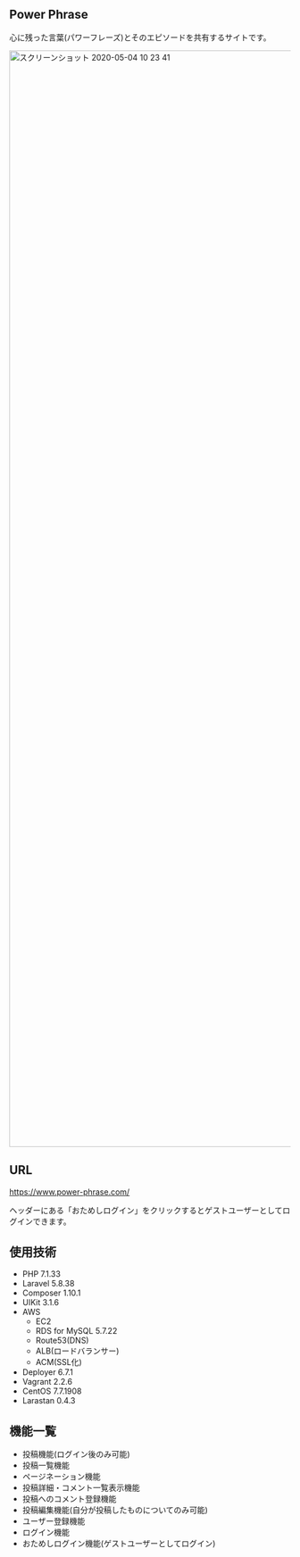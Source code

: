 ## Power Phrase

心に残った言葉(パワーフレーズ)とそのエピソードを共有するサイトです。  

<img width="1965" alt="スクリーンショット 2020-05-04 10 23 41" src="https://user-images.githubusercontent.com/61341861/80930901-78b53e00-8df1-11ea-8872-fcded95ca332.png">

## URL

https://www.power-phrase.com/

ヘッダーにある「おためしログイン」をクリックするとゲストユーザーとしてログインできます。

## 使用技術

- PHP 7.1.33
- Laravel 5.8.38
- Composer 1.10.1
- UIKit 3.1.6
- AWS
    - EC2
    - RDS for MySQL 5.7.22
    - Route53(DNS)
    - ALB(ロードバランサー)
    - ACM(SSL化)
- Deployer 6.7.1
- Vagrant 2.2.6
- CentOS 7.7.1908
- Larastan 0.4.3

## 機能一覧

- 投稿機能(ログイン後のみ可能)
- 投稿一覧機能
- ページネーション機能
- 投稿詳細・コメント一覧表示機能
- 投稿へのコメント登録機能
- 投稿編集機能(自分が投稿したものについてのみ可能)
- ユーザー登録機能
- ログイン機能
- おためしログイン機能(ゲストユーザーとしてログイン)

